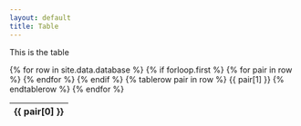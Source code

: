 ```yaml
---
layout: default
title: Table
---
```


This is the table

<!--Static database table-->
<table class="display">
{% for row in site.data.database %}
	<!--Table header-->
	<thead>
		{% if forloop.first %}
		<tr>
			{% for pair in row %}
				<th>{{ pair[0] }}</th>
			{% endfor %}
		</tr>
		{% endif %}
	</thead>
	<!--Table rows-->
	{% tablerow pair in row %}
		{{ pair[1] }}
	{% endtablerow %}
{% endfor %}
</table>
